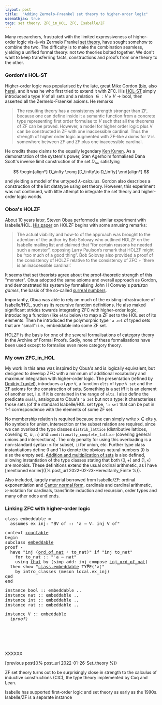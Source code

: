 ```yaml
---
layout: post
title:  "Adding Zermelo-Fraenkel set theory to higher-order logic"
usemathjax: true 
tags: set theory, ZFC_in_HOL, ZFC, Isabelle/ZF
---
```


Many researchers, frustrated with the limited expressiveness of higher-order logic vis-à-vis Zermelo Frankel [set theory](https://plato.stanford.edu/entries/set-theory/), have sought somehow to combine the two.
The difficulty is to make the combination seamless, yielding a unified formal theory: not two theories bolted together.
We don't want to keep transferring facts, constructions and proofs from one theory to the other.

### Gordon's HOL-ST

Higher-order logic was popularised by the late, great Mike Gordon ([bio](https://royalsocietypublishing.org/doi/10.1098/rsbm.2018.0019), also [here](https://arxiv.org/abs/1806.04002)),
and it was he who first tried to extend it with ZFC.
His [HOL-ST](https://rdcu.be/cJhwy) simply introduced a type
$V$ of all sets and a relation ${\in} : V\times V \to \textrm{bool}$, then asserted all the Zermelo-Fraenkel axioms.
He remarks

> The resulting theory has a consistency strength stronger than ZF, because one can define inside it a semantic function from a concrete type representing first order formulae to $V$ such that all the theorems of ZF can be proved. However, a model for higher order logic plus V can be constructed in ZF with one inaccessible cardinal. Thus the strength of higher order logic augmented with ZF-like axioms for $V$ is somewhere between ZF and ZF plus one inaccessible cardinal.

He credits these claims to the equally legendary [Ken Kunen](https://hilbert.math.wisc.edu/node/829).
As a demonstration of the system's power, Sten Agerholm formalised Dana Scott's inverse limit construction of the set $D_\infty$, satisfying

$$
\begin{align*}
 D_\infty \cong [D_\infty\to D_\infty]
\end{align*}
$$

and yielding a model of the untyped $\lambda$-calculus.
Gordon also describes a construction of the list datatype using set theory. However, this experiment was not continued, with little attempt to integrate the set theory and higher-order logic worlds.

### Oboa's HOLZF

About 10 years later, Steven Obua performed a similar experiment with Isabelle/HOL. [His paper](https://rdcu.be/cJDx2) on HOLZF begins with some amusing remarks:

> The actual viability and how-to of the approach was brought to the attention of the author by Bob Solovay who outlined HOLZF on the Isabelle mailing list and claimed that “for certain reasons he needed such a monster”, opposing Larry Paulson’s remark that HOLZF might be “too much of a good thing”. Bob Solovay also provided a proof of the consistency of HOLZF relative to the consistency of ZFC + ’there is an inaccessible cardinal’.

It seems that set theorists agree about the proof-theoretic strength of this "monster". Obua adopted the same axioms and overall approach as Gordon, and demonstrated his system by formalising John H Conway's *partizan games*, the basis of the so-called [surreal numbers](https://www.cut-the-knot.org/WhatIs/Infinity/SurrealNumbers.shtml).

Importantly, Obua was able to rely on much of the existing infrastructure of Isabelle/HOL, such as its recursive function definitions.
He also maked significant strides towards integrating ZFC with higher-order logic, introducing a function (like  `elts` below) to map a ZF set to the HOL set of its elements. Then he introduced the polymorphic type `'a zet` of typed sets that are "small": i.e., embeddable into some ZF set.

HOLZF is the basis for one of the several formalisations of category theory in the Archive of Formal Proofs. Sadly, none of these formalisations have been used except to formalise even more category theory.

### My own ZFC_in_HOL
 
My work in this area was inspired by Obua's and is logically equivalent, but designed to develop ZFC with a minimum of additional vocabulary and maximum integration with higher-order logic. The presentation (refined by [Dmitriy Traytel](https://di.ku.dk/english/staff/?pure=en/persons/682552)), introduces a type `V`, a function `elts` of type `V set` and the ZF axioms for the construction of sets. Something is a set iff it is an element of another set, i.e. if it is contained in the range of `elts`. I also define the predicate `small`, analogous to Obua's `'a zet` but not a type: it characterises those sets (of the standard Isabelle/HOL set type, `'a set` that can be put in 1-1 correspondence with the elements of some ZF set.

No membership relation is required because one can simply write <span class="bound">x</span> <span class="main">∈</span> <span class="free">elts</span> <span class="bound">y</span>.
No symbols for union, intersection or the subset relation are required, since we can overload the type classes `distrib_lattice` (distributive lattices, covering $\subseteq$, $\cup$, $\cap$) and `conditionally_complete_lattice` (covering general unions and intersections).
The only penalty for using this overloading is a non-standard syntax: $\le$ for subset, $\sqcup$ for union, etc. Further type class instantiations define 0 and 1 to denote the obvious natural numbers (0 is also the empty set).
[Addition and multiplication of sets](https://doi.org/10.1002/malq.200610026) is also defined, allowing instantiation of the type classes stating that both $(0,{+})$ and $(1,{\times})$ are monoids.
These definitions extend the usual ordinal arithmetic, as I have [mentioned earlier]({% post_url 2022-02-23-Hereditarily_Finite %}).

Also included, largely material borrowed from Isabelle/ZF: ordinal exponentiation and [Cantor normal form](https://www.dpmms.cam.ac.uk/~tf/fundamentalsequence.pdf), cardinals and cardinal arithmetic, $\aleph$-notation for cardinals, transfinite induction and recursion, order types and many other odds and ends.

### Linking ZFC with higher-order logic

<pre class="source">
<span class="keyword1 command entity_def">class</span> embeddable <span class="main">=</span>
  <span class="keyword2 keyword">assumes</span> ex_inj<span class="main">:</span> <span class="quoted quoted"><span>"</span><span class="main">∃</span><span class="bound">V_of</span> <span class="main">::</span> <span class="tfree">'a</span> <span class="main">⇒</span> V<span class="main">.</span> inj <span class="bound">V_of</span><span>"</span></span>
</pre>


<pre class="source">
<span class="keyword1 command">context</span> <a class="entity_ref" href="../../HOL/HOL-Library/Countable.html#Countable.countable|locale">countable</a>
<span class="keyword2 keyword">begin</span>
subclass <a class="entity_ref" href="ZFC_Typeclasses.html#ZFC_Typeclasses.embeddable|class">embeddable</a>
<span class="keyword1 command">proof</span> <span class="operator">-</span>
  have <span class="quoted quoted"><span>"</span>inj <span class="main">(</span><a class="entity_ref" href="ZFC_in_HOL.html#ZFC_in_HOL.ord_of_nat|const">ord_of_nat</a> <span class="main">∘</span> <span class="skolem">to_nat</span><span class="main">)</span><span>"</span></span> <span class="keyword2 keyword">if</span> <span class="quoted quoted"><span>"</span>inj <span class="skolem">to_nat</span><span>"</span></span>
    <span class="keyword2 keyword">for</span> <span class="skolem">to_nat</span> <span class="main">::</span> <span class="quoted quoted"><span>"</span><span class="tfree">'a</span> <span class="main">⇒</span> nat<span>"</span></span>
    <span class="keyword1 command">using</span> <a class="entity_ref" href="ZFC_Typeclasses.html#offset_267..271">that</a> <span class="keyword1 command">by</span> <span class="main">(</span><span class="operator">simp</span> <span class="quasi_keyword">add</span><span class="main main">:</span> inj_compose <a class="entity_ref" href="ZFC_in_HOL.html#ZFC_in_HOL.inj_ord_of_nat|fact">inj_ord_of_nat</a><span class="main">)</span>
  <span class="keyword1 command">then</span> <span class="keyword3 command">show</span> <span class="quoted quoted"><span>"</span><a class="entity_ref" href="ZFC_Typeclasses.html#ZFC_Typeclasses.class.embeddable|const">class.embeddable</a> <span class="keyword1">TYPE</span><span class="main">(</span><span class="tfree">'a</span><span class="main">)</span><span>"</span></span>
    <span class="keyword1 command">by</span> <span class="operator">intro_classes</span> <span class="main">(</span><span class="operator">meson</span> local.ex_inj<span class="main">)</span>
<span class="keyword1 command">qed</span>
<span class="keyword2 keyword">end</span>
</pre>


<pre class="source">
instance bool <span class="main">::</span> <span class="quoted">embeddable</span> <span class="keyword1 command">..</span>
instance nat <span class="main">::</span> <span class="quoted">embeddable</span> <span class="keyword1 command">..</span>
instance int <span class="main">::</span> <span class="quoted">embeddable</span> <span class="keyword1 command">..</span>
instance rat <span class="main">::</span> <span class="quoted">embeddable</span> <span class="keyword1 command">..</span>
</pre>


<pre class="source">
instance V <span class="main">::</span> <span class="quoted">embeddable</span>
  <em>(proof)</em>
</pre>

<pre class="source">
</pre>

<pre class="source">
</pre>

<pre class="source">
</pre>

<pre class="source">
</pre>

<pre class="source">
</pre>

<pre class="source">
</pre>

XXXXXX

[previous post]({% post_url 2022-01-26-Set_theory %}) 

ZF set theory turns out to be surprisingly close in strength to the calculus of inductive constructions (CIC), the type theory implemented by Coq and Lean.

Isabelle has supported first-order logic and set theory as early as the 1990s. Isabelle/ZF is a separate instance
